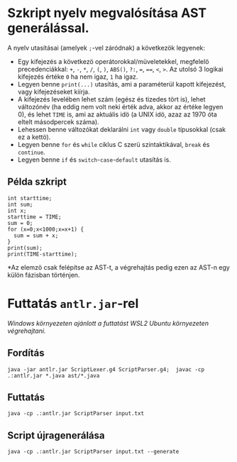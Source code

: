 # Szkript nyelv megvalósítása AST generálással.

A nyelv utasításai (amelyek `;`-vel záródnak) a következök legyenek:

- Egy kifejezés a következö operátorokkal/müveletekkel, megfelelö precedenciákkal: `+`, `-`, `*`, `/`, `(`, `)`, `ABS()`, `?:`, `=`, `==`, `<`, `>`. Az utolsó 3 logikai kifejezés értéke `0` ha nem igaz, `1` ha igaz.
- Legyen benne `print(...)` utasítás, ami a paraméterül kapott kifejezést, vagy kifejezéseket kiírja.
- A  kifejezés levelében lehet szám (egész és tizedes tört is), lehet változónév (ha eddig nem volt neki érték adva, akkor az értéke legyen 0), és lehet `TIME` is, ami az aktuális idö (a UNIX idö, azaz az 1970 óta eltelt másodpercek száma).
- Lehessen benne változókat deklarálni `int` vagy `double` típusokkal (csak ez a kettö).
- Legyen benne `for` és `while` ciklus C szerü szintaktikával, `break` és `continue`.
- Legyen benne `if` és `switch`-`case`-`default` utasítás is.

## Példa szkript

```
int starttime;
int sum;
int x;
starttime = TIME;
sum = 0;
for (x=0;x<1000;x=x+1) {
  sum = sum + x;
}
print(sum);
print(TIME-starttime);
```

*Az elemzö csak felépítse az AST-t, a végrehajtás pedig ezen az AST-n egy külön fázisban történjen.

# Futtatás `antlr.jar`-rel

*Windows környezeten ajánlott a futtatást WSL2 Ubuntu környezeten végrehajtani.*

## Fordítás

```
java -jar antlr.jar ScriptLexer.g4 ScriptParser.g4;  javac -cp .:antlr.jar *.java ast/*.java
```

## Futtatás

```
java -cp .:antlr.jar ScriptParser input.txt
```

## Script újragenerálása

```
java -cp .:antlr.jar ScriptParser input.txt --generate
```